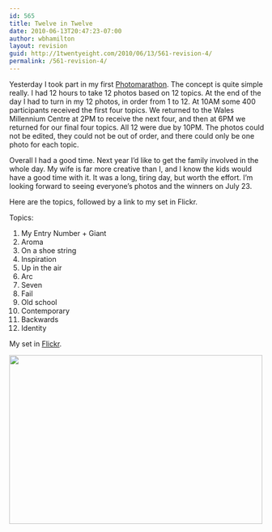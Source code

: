 ```yaml
---
id: 565
title: Twelve in Twelve
date: 2010-06-13T20:47:23-07:00
author: wbhamilton
layout: revision
guid: http://1twentyeight.com/2010/06/13/561-revision-4/
permalink: /561-revision-4/
---
```

Yesterday I took part in my first [Photomarathon](http://www.photomarathon.co.uk). The concept is quite simple really. I had 12 hours to take 12 photos based on 12 topics. At the end of the day I had to turn in my 12 photos, in order from 1 to 12. At 10AM some 400 participants received the first four topics. We returned to the Wales Millennium Centre at 2PM to receive the next four, and then at 6PM we returned for our final four topics. All 12 were due by 10PM. The photos could not be edited, they could not be out of order, and there could only be one photo for each topic.

Overall I had a good time. Next year I&#8217;d like to get the family involved in the whole day. My wife is far more creative than I, and I know the kids would have a good time with it. It was a long, tiring day, but worth the effort. I&#8217;m looking forward to seeing everyone&#8217;s photos and the winners on July 23.

Here are the topics, followed by a link to my set in Flickr.

Topics:

  1. My Entry Number + Giant
  2. Aroma
  3. On a shoe string
  4. Inspiration
  5. Up in the air
  6. Arc
  7. Seven
  8. Fail
  9. Old school
 10. Contemporary
 11. Backwards
 12. Identity

My set in [Flickr](http://www.flickr.com/photos/thehuddle/sets/72157624260898124/).

[<img title="456" src="http://farm2.static.flickr.com/1296/4694610294_d961b706ac.jpg" alt="" width="500" height="333" />](http://www.flickr.com/photos/thehuddle/4694610294/)